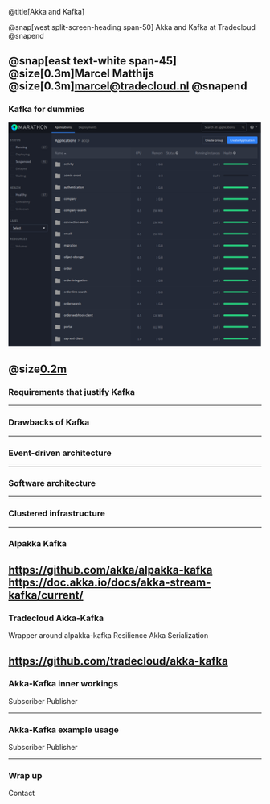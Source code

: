 @title[Akka and Kafka]

@snap[west split-screen-heading span-50]
Akka and Kafka at Tradecloud
@snapend

@snap[east text-white span-45]
@size[0.3m]Marcel Matthijs
@size[0.3m]marcel@tradecloud.nl
@snapend
---
### Kafka for dummies

![Test](akka-kafka/img/marathon-small.png)


@size[0.2m](https://thenewstack.io/apache-kafka-primer/)
---
### Requirements that justify Kafka 

---
### Drawbacks of Kafka

---
### Event-driven architecture

---
### Software architecture

---
### Clustered infrastructure

---
### Alpakka Kafka 

https://github.com/akka/alpakka-kafka
https://doc.akka.io/docs/akka-stream-kafka/current/
---
### Tradecloud Akka-Kafka

Wrapper around alpakka-kafka
Resilience
Akka Serialization

https://github.com/tradecloud/akka-kafka
---
### Akka-Kafka inner workings

Subscriber
Publisher

---
### Akka-Kafka example usage

Subscriber
Publisher

---
### Wrap up

Contact


